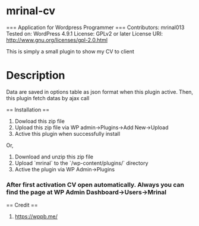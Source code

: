 # mrinal-cv

=== Application for Wordpress Programmer ===
Contributors: mrinal013
Tested on: WordPress 4.9.1
License: GPLv2 or later
License URI: http://www.gnu.org/licenses/gpl-2.0.html

This is simply a small plugin to show my CV to client

# Description #

Data are saved in options table as json format when this plugin active. Then, this plugin fetch datas by ajax call

== Installation ==
<ol>
    <li>Dowload this zip file</li>
    <li>Upload this zip file via WP admin->Plugins->Add New->Upload</li>
    <li>Active this plugin when successfully install</li>
</ol>
Or,
<ol>
    <li>Download and unzip this zip file</li>
    <li>Upload `mrinal` to the `/wp-content/plugins/` directory</li>
    <li>Active the plugin via WP Admin->Plugins</li>
</ol>

### After first activation CV open automatically. Always you can find the page at WP Admin Dashboard->Users->Mrinal

== Credit ==
1. https://wppb.me/

